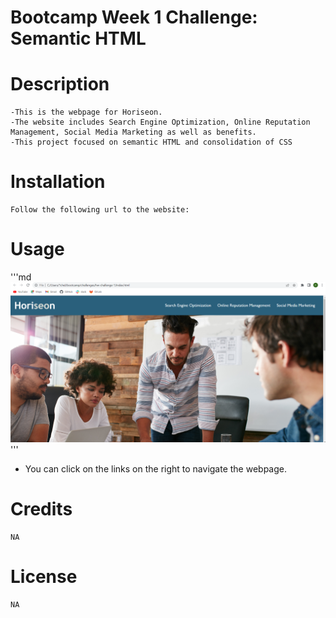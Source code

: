 # Bootcamp Week 1 Challenge: Semantic HTML

# Description
    -This is the webpage for Horiseon.
    -The website includes Search Engine Optimization, Online Reputation Management, Social Media Marketing as well as benefits.  
    -This project focused on semantic HTML and consolidation of CSS

# Installation 
    Follow the following url to the website: 

# Usage
'''md
![alt text](assets/images/screenshot%202023-06-09%20233831.png)
'''
- You can click on the links on the right to navigate the webpage.

# Credits
    NA

# License
    NA